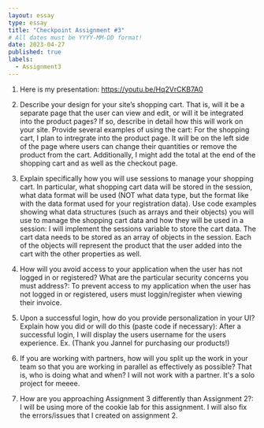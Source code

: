 ```yaml
---
layout: essay
type: essay
title: "Checkpoint Assignment #3"
# All dates must be YYYY-MM-DD format!
date: 2023-04-27
published: true
labels:
  - Assignment3
---
```


1. Here is my presentation: https://youtu.be/Hq2VrCKB7A0

2. Describe your design for your site’s shopping cart. That is, will it be a separate page that the user can view and edit, or will it be integrated into the product pages? If so, describe in detail how this will work on your site. Provide several examples of using the cart: For the shopping cart, I plan to intregrate into the product page. It will be on the left side of the page where users can change their quantities or remove the product from the cart. Additionally, I might add the total at the end of the shopping cart and as well as the checkout page.

3. Explain specifically how you will use sessions to manage your shopping cart. In particular, what shopping cart data will be stored in the session, what data format will be used (NOT what data type, but the format like with the data format used for your registration data). Use code examples showing what data structures (such as arrays and their objects) you will use to manage the shopping cart data and how they will be used in a session: I will implement the sessions variable to store the cart data. The cart data needs to be stored as an array of objects in the session. Each of the objects will represent the product that the user added into the cart with the other properties as well. 

4. How will you avoid access to your application when the user has not logged in or registered? What are the particular security concerns you must address?: To prevent access to my application when the user has not logged in or registered, users must loggin/register when viewing their invoice. 

5. Upon a successful login, how do you provide personalization in your UI? Explain how you did or will do this (paste code if necessary): After a successful login, I will display the users username for the users experience. Ex. (Thank you Jannel for purchasing our products!)

6. If you are working with partners, how will you split up the work in your team so that you are working in parallel as effectively as possible? That is, who is doing what and when? I will not work with a partner. It's a solo project for meeee.

7. How are you approaching Assignment 3 differently than Assignment 2?: I will be using more of the cookie lab for this assignment. I will also fix the errors/issues that I created on assignment 2.
